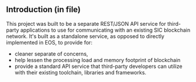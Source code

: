 ## Introduction (in file)

This project was built to be a separate REST/JSON API service for third-party
applications to use for communicating with an existing SIC blockchain network.
It's built as a standalone service, as opposed to directly implemented in EOS,
to provide for:

* cleaner separate of concerns,
* help lessen the processing load and memory footprint of blockchain
* provide a standard API service that third-party developers can utilize with
  their existing toolchain, libraries and frameworks.
